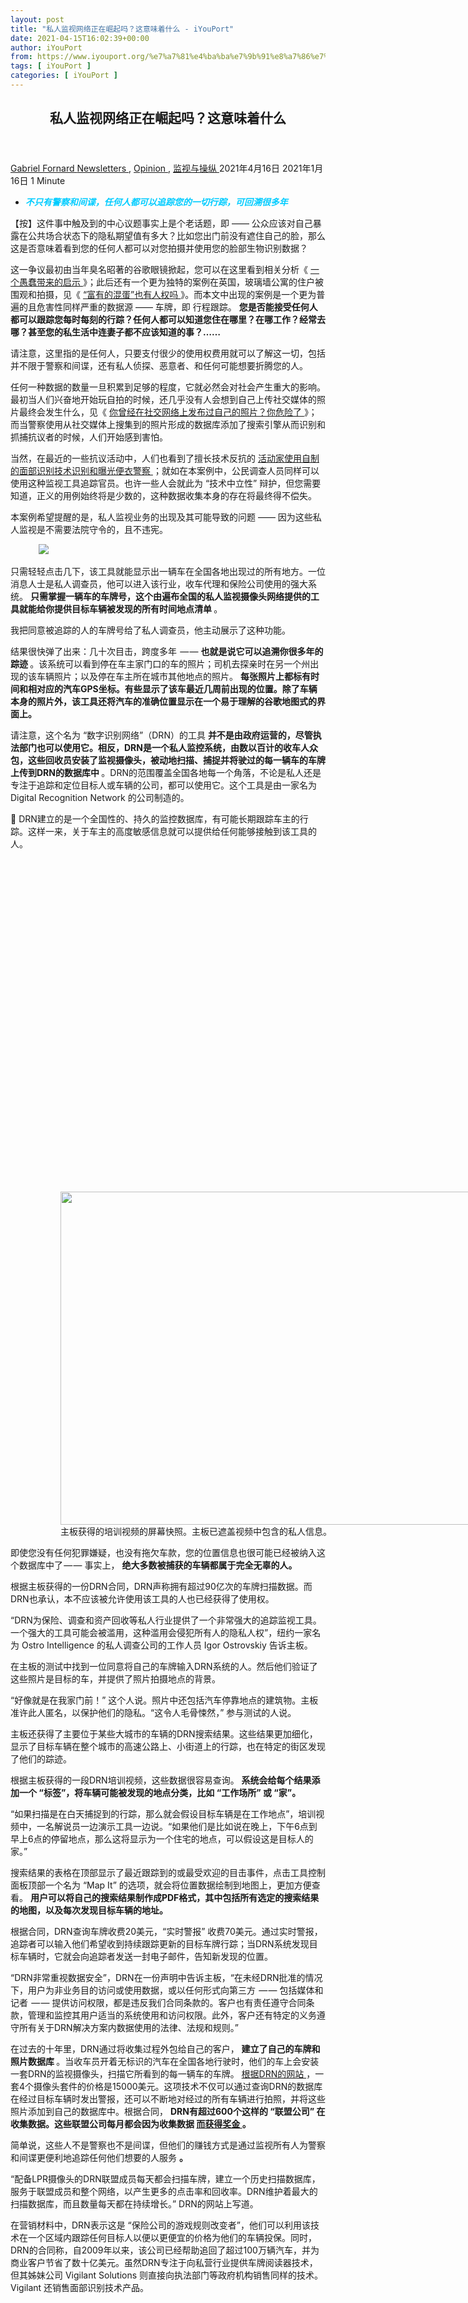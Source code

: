 ```yaml
---
layout: post
title: "私人监视网络正在崛起吗？这意味着什么 - iYouPort"
date: 2021-04-15T16:02:39+00:00
author: iYouPort
from: https://www.iyouport.org/%e7%a7%81%e4%ba%ba%e7%9b%91%e8%a7%86%e7%bd%91%e7%bb%9c%e6%ad%a3%e5%9c%a8%e5%b4%9b%e8%b5%b7%e5%90%97%ef%bc%9f%e8%bf%99%e6%84%8f%e5%91%b3%e7%9d%80%e4%bb%80%e4%b9%88/
tags: [ iYouPort ]
categories: [ iYouPort ]
---
```


<article class="post-15808 post type-post status-publish format-standard has-post-thumbnail hentry category-newsletters category-opinion category-20 tag-antisurveillance tag-bigbrother tag-humanrights tag-license-plate tag-privacy tag-private-surveillance-network tag-surveillance" id="post-15808">
 <header class="entry-header">
  <h1 class="entry-title">
   私人监视网络正在崛起吗？这意味着什么
  </h1>
 </header>
 <div class="entry-meta">
  <span class="byline">
   <a href="https://www.iyouport.org/author/gabrielfornard/" rel="author" title="由Gabriel Fornard发布">
    Gabriel Fornard
   </a>
  </span>
  <span class="cat-links">
   <a href="https://www.iyouport.org/category/newsletters/" rel="category tag">
    Newsletters
   </a>
   ,
   <a href="https://www.iyouport.org/category/opinion/" rel="category tag">
    Opinion
   </a>
   ,
   <a href="https://www.iyouport.org/category/%e7%9b%91%e8%a7%86%e4%b8%8e%e6%93%8d%e7%ba%b5/" rel="category tag">
    监视与操纵
   </a>
  </span>
  <span class="published-on">
   <time class="entry-date published" datetime="2021-04-16T00:02:39+08:00">
    2021年4月16日
   </time>
   <time class="updated" datetime="2021-01-16T17:35:16+08:00">
    2021年1月16日
   </time>
  </span>
  <span class="word-count">
   1 Minute
  </span>
 </div>
 <div class="entry-content">
  <ul>
   <li class="graf graf--p">
    <span style="color: #00ccff;">
     <em>
      <strong>
       不只有警察和间谍，任何人都可以追踪您的一切行踪，可回溯很多年
      </strong>
     </em>
    </span>
   </li>
  </ul>
  <p class="graf graf--p">
   【按】这件事中触及到的中心议题事实上是个老话题，即 —— 公众应该对自己暴露在公共场合状态下的隐私期望值有多大？比如您出门前没有遮住自己的脸，那么这是否意味着看到您的任何人都可以对您拍摄并使用您的脸部生物识别数据？
  </p>
  <p class="graf graf--p">
   这一争议最初由当年臭名昭著的谷歌眼镜掀起，您可以在这里看到相关分析《
   <a class="markup--anchor markup--p-anchor" data-href="https://www.iyouport.org/%e4%b8%80%e4%b8%aa%e6%84%9a%e8%a0%a2%e5%b8%a6%e6%9d%a5%e7%9a%84%e5%90%af%e7%a4%ba/" href="https://www.iyouport.org/%e4%b8%80%e4%b8%aa%e6%84%9a%e8%a0%a2%e5%b8%a6%e6%9d%a5%e7%9a%84%e5%90%af%e7%a4%ba/" rel="noopener" target="_blank">
    一个愚蠢带来的启示
   </a>
   》；此后还有一个更为独特的案例在英国，玻璃墙公寓的住户被围观和拍摄，见《
   <a class="markup--anchor markup--p-anchor" data-href="https://www.iyouport.org/%e5%af%8c%e6%9c%89%e7%9a%84%e6%b7%b7%e8%9b%8b%e4%b9%9f%e6%9c%89%e4%ba%ba%e6%9d%83%e5%90%97/" href="https://www.iyouport.org/%e5%af%8c%e6%9c%89%e7%9a%84%e6%b7%b7%e8%9b%8b%e4%b9%9f%e6%9c%89%e4%ba%ba%e6%9d%83%e5%90%97/" rel="noopener" target="_blank">
    “富有的混蛋”也有人权吗
   </a>
   》。而本文中出现的案例是一个更为普遍的且危害性同样严重的数据源 —— 车牌，即 行程跟踪。
   <strong class="markup--strong markup--p-strong">
    您是否能接受任何人都可以跟踪您每时每刻的行踪？任何人都可以知道您住在哪里？在哪工作？经常去哪？甚至您的私生活中连妻子都不应该知道的事？……
   </strong>
  </p>
  <p class="graf graf--p">
   请注意，这里指的是任何人，只要支付很少的使用权费用就可以了解这一切，包括并不限于警察和间谍，还有私人侦探、恶意者、和任何可能想要折腾您的人。
  </p>
  <p class="graf graf--p">
   任何一种数据的数量一旦积累到足够的程度，它就必然会对社会产生重大的影响。最初当人们兴奋地开始玩自拍的时候，还几乎没有人会想到自己上传社交媒体的照片最终会发生什么，见《
   <a class="markup--anchor markup--p-anchor" data-href="https://www.iyouport.org/%e4%bd%a0%e6%9b%be%e7%bb%8f%e5%9c%a8%e7%a4%be%e4%ba%a4%e7%bd%91%e7%bb%9c%e4%b8%8a%e5%8f%91%e5%b8%83%e8%bf%87%e8%87%aa%e5%b7%b1%e7%9a%84%e7%85%a7%e7%89%87%ef%bc%9f%e4%bd%a0%e5%8d%b1%e9%99%a9%e4%ba%86/" href="https://www.iyouport.org/%e4%bd%a0%e6%9b%be%e7%bb%8f%e5%9c%a8%e7%a4%be%e4%ba%a4%e7%bd%91%e7%bb%9c%e4%b8%8a%e5%8f%91%e5%b8%83%e8%bf%87%e8%87%aa%e5%b7%b1%e7%9a%84%e7%85%a7%e7%89%87%ef%bc%9f%e4%bd%a0%e5%8d%b1%e9%99%a9%e4%ba%86/" rel="noopener" target="_blank">
    你曾经在社交网络上发布过自己的照片？你危险了
   </a>
   》；而当警察使用从社交媒体上搜集到的照片形成的数据库添加了搜索引擎从而识别和抓捕抗议者的时候，人们开始感到害怕。
  </p>
  <p class="graf graf--p">
   当然，在最近的一些抗议活动中，人们也看到了擅长技术反抗的
   <a class="markup--anchor markup--p-anchor" data-href="https://www.iyouport.org/%e7%a4%ba%e5%a8%81%e8%80%85%e5%8f%8d%e5%90%91%e7%9b%91%e8%a7%86%e8%ad%a6%e6%96%b9%ef%bc%9a%e5%85%a8%e4%b8%96%e7%95%8c%e7%9a%84%e6%8a%97%e8%ae%ae%e8%80%85%e6%ad%a3%e5%9c%a8%e5%88%a9%e7%94%a8%e9%9d%a2/" href="https://www.iyouport.org/%e7%a4%ba%e5%a8%81%e8%80%85%e5%8f%8d%e5%90%91%e7%9b%91%e8%a7%86%e8%ad%a6%e6%96%b9%ef%bc%9a%e5%85%a8%e4%b8%96%e7%95%8c%e7%9a%84%e6%8a%97%e8%ae%ae%e8%80%85%e6%ad%a3%e5%9c%a8%e5%88%a9%e7%94%a8%e9%9d%a2/" rel="noopener" target="_blank">
    活动家使用自制的面部识别技术识别和曝光便衣警察
   </a>
   ；就如在本案例中，公民调查人员同样可以使用这种监视工具追踪官员。也许一些人会就此为 “技术中立性” 辩护，但您需要知道，正义的用例始终将是少数的，这种数据收集本身的存在将最终得不偿失。
  </p>
  <p class="graf graf--p">
   本案例希望提醒的是，私人监视业务的出现及其可能导致的问题 —— 因为这些私人监视是不需要法院守令的，且不违宪。
  </p>
  <figure class="graf graf--figure">
   <img class="graf-image aligncenter jetpack-lazy-image" data-height="1012" data-image-id="1*WKNkbM_XDNPsYg3pO-ElUQ.png" data-lazy-src="https://i2.wp.com/cdn-images-1.medium.com/max/1067/1*WKNkbM_XDNPsYg3pO-ElUQ.png?w=1100&amp;is-pending-load=1#038;ssl=1" data-recalc-dims="1" data-width="1800" src="https://i2.wp.com/cdn-images-1.medium.com/max/1067/1*WKNkbM_XDNPsYg3pO-ElUQ.png?w=1100&amp;ssl=1" srcset="data:image/gif;base64,R0lGODlhAQABAIAAAAAAAP///yH5BAEAAAAALAAAAAABAAEAAAIBRAA7"/>
   <noscript>
    <img class="graf-image aligncenter" data-height="1012" data-image-id="1*WKNkbM_XDNPsYg3pO-ElUQ.png" data-recalc-dims="1" data-width="1800" src="https://i2.wp.com/cdn-images-1.medium.com/max/1067/1*WKNkbM_XDNPsYg3pO-ElUQ.png?w=1100&amp;ssl=1"/>
   </noscript>
  </figure>
  <p class="graf graf--p">
   只需轻轻点击几下，该工具就能显示出一辆车在全国各地出现过的所有地方。一位消息人士是私人调查员，他可以进入该行业，收车代理和保险公司使用的强大系统。
   <strong class="markup--strong markup--p-strong">
    只需掌握一辆车的车牌号，这个由遍布全国的私人监视摄像头网络提供的工具就能给你提供目标车辆被发现的所有时间地点清单
   </strong>
   。
  </p>
  <p class="graf graf--p">
   我把同意被追踪的人的车牌号给了私人调查员，他主动展示了这种功能。
  </p>
  <p class="graf graf--p">
   结果很快弹了出来：几十次目击，跨度多年  — —
   <strong class="markup--strong markup--p-strong">
    也就是说它可以追溯你很多年的踪迹
   </strong>
   。该系统可以看到停在车主家门口的车的照片；司机去探亲时在另一个州出现的该车辆照片；以及停在车主所在城市其他地点的照片。
   <strong class="markup--strong markup--p-strong">
    每张照片上都标有时间和相对应的汽车GPS坐标。有些显示了该车最近几周前出现的位置。除了车辆本身的照片外，该工具还将汽车的准确位置显示在一个易于理解的谷歌地图式的界面上。
   </strong>
  </p>
  <p class="graf graf--p">
   请注意，这个名为 “数字识别网络”（DRN）的工具
   <strong class="markup--strong markup--p-strong">
    并不是由政府运营的，尽管执法部门也可以使用它。相反，DRN是一个私人监控系统，由数以百计的收车人众包，这些回收员安装了监视摄像头，被动地扫描、捕捉并将驶过的每一辆车的车牌上传到DRN的数据库中
   </strong>
   。DRN的范围覆盖全国各地每一个角落，不论是私人还是专注于追踪和定位目标人或车辆的公司，都可以使用它。这个工具是由一家名为 Digital Recognition Network 的公司制造的。
  </p>
  <p class="graf graf--p">
   📌 DRN建立的是一个全国性的、持久的监控数据库，有可能长期跟踪车主的行踪。这样一来，关于车主的高度敏感信息就可以提供给任何能够接触到该工具的人。
  </p>
  <figure class="graf graf--figure">
   <p>
    <figure class="wp-caption aligncenter" style="width: 1067px">
     <img alt="" class="graf-image jetpack-lazy-image" data-height="800" data-image-id="1*mdnFPGlB5ibIHYLOwW-EcQ.png" data-lazy-src="https://i0.wp.com/cdn-images-1.medium.com/max/1067/1*mdnFPGlB5ibIHYLOwW-EcQ.png?resize=1067%2C533&amp;is-pending-load=1#038;ssl=1" data-recalc-dims="1" data-width="1600" height="533" src="https://i0.wp.com/cdn-images-1.medium.com/max/1067/1*mdnFPGlB5ibIHYLOwW-EcQ.png?resize=1067%2C533&amp;ssl=1" srcset="data:image/gif;base64,R0lGODlhAQABAIAAAAAAAP///yH5BAEAAAAALAAAAAABAAEAAAIBRAA7" width="1067"/>
     <noscript>
      <img alt="" class="graf-image" data-height="800" data-image-id="1*mdnFPGlB5ibIHYLOwW-EcQ.png" data-recalc-dims="1" data-width="1600" height="533" src="https://i0.wp.com/cdn-images-1.medium.com/max/1067/1*mdnFPGlB5ibIHYLOwW-EcQ.png?resize=1067%2C533&amp;ssl=1" width="1067"/>
     </noscript>
     <figcaption class="wp-caption-text">
      主板获得的培训视频的屏幕快照。主板已遮盖视频中包含的私人信息。
     </figcaption>
    </figure>
   </p>
  </figure>
  <p class="graf graf--p">
   即使您没有任何犯罪嫌疑，也没有拖欠车款，您的位置信息也很可能已经被纳入这个数据库中了 — — 事实上，
   <strong class="markup--strong markup--p-strong">
    绝大多数被捕获的车辆都属于完全无辜的人。
   </strong>
  </p>
  <p class="graf graf--p">
   根据主板获得的一份DRN合同，DRN声称拥有超过90亿次的车牌扫描数据。而DRN也承认，本不应该被允许使用该工具的人也已经获得了使用权。
  </p>
  <p class="graf graf--p graf--startsWithDoubleQuote">
   “DRN为保险、调查和资产回收等私人行业提供了一个非常强大的追踪监视工具。一个强大的工具可能会被滥用，这种滥用会侵犯所有人的隐私人权”，纽约一家名为 Ostro Intelligence 的私人调查公司的工作人员 Igor Ostrovskiy 告诉主板。
  </p>
  <p class="graf graf--p">
   在主板的测试中找到一位同意将自己的车牌输入DRN系统的人。然后他们验证了这些照片是目标的车，并提供了照片拍摄地点的背景。
  </p>
  <p class="graf graf--p graf--startsWithDoubleQuote">
   “好像就是在我家门前！” 这个人说。照片中还包括汽车停靠地点的建筑物。主板准许此人匿名，以保护他们的隐私。“这令人毛骨悚然，” 参与测试的人说。
  </p>
  <p class="graf graf--p">
   主板还获得了主要位于某些大城市的车辆的DRN搜索结果。这些结果更加细化，显示了目标车辆在整个城市的高速公路上、小街道上的行踪，也在特定的街区发现了他们的踪迹。
  </p>
  <p class="graf graf--p">
   根据主板获得的一段DRN培训视频，这些数据很容易查询。
   <strong class="markup--strong markup--p-strong">
    系统会给每个结果添加一个 “标签”，将车辆可能被发现的地点分类，比如 “工作场所” 或 “家”。
   </strong>
  </p>
  <p class="graf graf--p graf--startsWithDoubleQuote">
   “如果扫描是在白天捕捉到的行踪，那么就会假设目标车辆是在工作地点”，培训视频中，一名解说员一边演示工具一边说。“如果他们是比如说在晚上，下午6点到早上6点的停留地点，那么这将显示为一个住宅的地点，可以假设这是目标人的家。”
  </p>
  <p class="graf graf--p">
   搜索结果的表格在顶部显示了最近跟踪到的或最受欢迎的目击事件，点击工具控制面板顶部一个名为 “Map It” 的选项，就会将位置数据绘制到地图上，更加方便查看。
   <strong class="markup--strong markup--p-strong">
    用户可以将自己的搜索结果制作成PDF格式，其中包括所有选定的搜索结果的地图，以及每次发现目标车辆的地址。
   </strong>
  </p>
  <p class="graf graf--p">
   根据合同，DRN查询车牌收费20美元，“实时警报” 收费70美元。通过实时警报，追踪者可以输入他们希望收到持续跟踪更新的目标车牌行踪；当DRN系统发现目标车辆时，它就会向追踪者发送一封电子邮件，告知新发现的位置。
  </p>
  <p class="graf graf--p graf--startsWithDoubleQuote">
   “DRN非常重视数据安全”，DRN在一份声明中告诉主板，“在未经DRN批准的情况下，用户为非业务目的访问或使用数据，或以任何形式向第三方  — — 包括媒体和记者  — — 提供访问权限，都是违反我们合同条款的。客户也有责任遵守合同条款，管理和监控其用户适当的系统使用和访问权限。此外，客户还有特定的义务遵守所有关于DRN解决方案内数据使用的法律、法规和规则。”
  </p>
  <p class="graf graf--p">
   在过去的十年里，DRN通过将收集过程外包给自己的客户，
   <strong class="markup--strong markup--p-strong">
    建立了自己的车牌和照片数据库
   </strong>
   。当收车员开着无标识的汽车在全国各地行驶时，他们的车上会安装一套DRN的监视摄像头，扫描它所看到的每一辆车的车牌。
   <a class="markup--anchor markup--p-anchor" data-href="https://web.archive.org/web/20190916170829/https://www.drnrecovery.com/repo-cameras/" href="https://web.archive.org/web/20190916170829/https://www.drnrecovery.com/repo-cameras/" rel="noopener" target="_blank">
    根据DRN的网站
   </a>
   ，一套4个摄像头套件的价格是15000美元。这项技术不仅可以通过查询DRN的数据库在经过目标车辆时发出警报，还可以不断地对经过的所有车辆进行拍照，并将这些照片添加到自己的数据库中。根据合同，
   <strong class="markup--strong markup--p-strong">
    DRN有超过600个这样的 “联盟公司” 在收集数据。这些联盟公司每月都会因为收集数据
   </strong>
   <a class="markup--anchor markup--p-anchor" data-href="https://web.archive.org/web/20190913144119/https://www.drnrecovery.com/affiliates/become-an-affiliate/" href="https://web.archive.org/web/20190913144119/https://www.drnrecovery.com/affiliates/become-an-affiliate/" rel="noopener" target="_blank">
    <strong class="markup--strong markup--p-strong">
     而获得奖金
    </strong>
   </a>
   <strong class="markup--strong markup--p-strong">
    。
   </strong>
  </p>
  <p class="graf graf--p">
   简单说，这些人不是警察也不是间谍，但他们的赚钱方式是通过监视所有人为警察和间谍更便利地追踪任何他们想要的人服务
   <strong class="markup--strong markup--p-strong">
    。
   </strong>
  </p>
  <p class="graf graf--p graf--startsWithDoubleQuote">
   “配备LPR摄像头的DRN联盟成员每天都会扫描车牌，建立一个历史扫描数据库，服务于联盟成员和整个网络，以产生更多的点击率和回收率。DRN维护着最大的扫描数据库，而且数量每天都在持续增长。” DRN的网站上写道。
  </p>
  <p class="graf graf--p">
   在营销材料中，DRN表示这是 “保险公司的游戏规则改变者”，他们可以利用该技术在一个区域内跟踪任何目标人以便以更便宜的价格为他们的车辆投保。同时，DRN的合同称，自2009年以来，该公司已经帮助追回了超过100万辆汽车，并为商业客户节省了数十亿美元。虽然DRN专注于向私营行业提供车牌阅读器技术，但其姊妹公司 Vigilant Solutions 则直接向执法部门等政府机构销售同样的技术。Vigilant 还销售面部识别技术产品。
  </p>
  <figure class="graf graf--figure">
   <p>
    <figure class="wp-caption aligncenter" style="width: 1067px">
     <img alt="" class="graf-image jetpack-lazy-image" data-height="938" data-image-id="1*cOQyxp7XL6eMVLER8k_36g.png" data-lazy-src="https://i2.wp.com/cdn-images-1.medium.com/max/1067/1*cOQyxp7XL6eMVLER8k_36g.png?resize=1067%2C625&amp;is-pending-load=1#038;ssl=1" data-recalc-dims="1" data-width="1600" height="625" src="https://i2.wp.com/cdn-images-1.medium.com/max/1067/1*cOQyxp7XL6eMVLER8k_36g.png?resize=1067%2C625&amp;ssl=1" srcset="data:image/gif;base64,R0lGODlhAQABAIAAAAAAAP///yH5BAEAAAAALAAAAAABAAEAAAIBRAA7" width="1067"/>
     <noscript>
      <img alt="" class="graf-image" data-height="938" data-image-id="1*cOQyxp7XL6eMVLER8k_36g.png" data-recalc-dims="1" data-width="1600" height="625" src="https://i2.wp.com/cdn-images-1.medium.com/max/1067/1*cOQyxp7XL6eMVLER8k_36g.png?resize=1067%2C625&amp;ssl=1" width="1067"/>
     </noscript>
     <figcaption class="wp-caption-text">
      一家回收公司与DRN的法庭文件的屏幕快照，其中显示了监视相机的工作方式。
     </figcaption>
    </figure>
   </p>
  </figure>
  <p class="graf graf--p">
   除了向客户提供汽车位置数据和照片的数据库访问权，DRN还将该访问权转售给其他公司，以满足更多客户的需求。这些公司包括一家名为 Delvepoint 的公司，该公司更明确地
   <a class="markup--anchor markup--p-anchor" data-href="https://www.delvepoint.com/industries-investigators.html" href="https://www.delvepoint.com/industries-investigators.html" rel="noopener" target="_blank">
    向私人调查员推销
   </a>
   ，比如私家侦探。
  </p>
  <p class="graf graf--p graf--startsWithDoubleQuote">
   “从理论上讲，对于执法部门，警察要经过培训”，如何正确使用这项技术符合法律规定，电子前沿基金会(EFF)高级调查研究员Dave Maass 在电话中告诉主板，“而私人使用都不受这些限制的影响。”
   <strong class="markup--strong markup--p-strong">
    在公共场合拍照一般受到第一修正案的保护，因此数据库中的许多照片很可能是合法拍摄的。
   </strong>
  </p>
  <p class="graf graf--p">
   虽然仍有很大的滥用空间。 Maass 指出，
   <strong class="markup--strong markup--p-strong">
    这可能包括跟踪迫害、通过未公开的方式获得诉讼信息、收集名人信息以进行销售等。
   </strong>
  </p>
  <p class="graf graf--p">
   该合同补充说，超过1,000个账户可以进入DRN系统。不过这些账户还可以在一个组织的多人之间共享。在主板获得访问权限的私人调查员的一个封闭的 Facebook 群组中，有多个帖子要求别人通过访问车牌阅读器系统为他们查找车牌，虽然他们没有特别提到DRN。
  </p>
  <p class="graf graf--p">
   公司高管此前已经承认，未经授权的用户已经获得了该系统的访问权限。
   <a class="markup--anchor markup--p-anchor" data-href="https://www.eff.org/deeplinks/2016/02/texas-city-rescinds-license-plate-reader-contract-being-big-brotherish" href="https://www.eff.org/deeplinks/2016/02/texas-city-rescinds-license-plate-reader-contract-being-big-brotherish" rel="noopener" target="_blank">
    在德克萨斯州凯尔市的一次听证会上
   </a>
   ，Vigilant Solutions 销售副总裁 Joseph Harzewski 告诉议员们，
   <strong class="markup--strong markup--p-strong">
    “我们已经有人在不该有的地方发放了权限”。Harzewski 补充说，这种数据暴露是 “我们无能为力的事
   </strong>
   ，从我们给客户提供防弹技术的意义上来说。他们可以自由地使用它，只要他们认为合适。我们给他们完全的控制权，以确保可以随意使用这项技术。”
  </p>
  <p class="graf graf--p">
   值得注意的是，根据合同，DRN不会因为某人滥用服务而立刻禁止其使用权。合同写道，如果DRN确定或怀疑用户将数据用于个人或非商业目的，”许可方[DRN]应将所称的违规行为以书面形式通知被许可方，并在被许可方收到该通知后的30天内给被许可方一个机会来纠正任何可纠正的违规行为；此后，许可方可以立即采取行动，包括但不限于终止许可数据的交付和使用许可。”
  </p>
  <figure class="graf graf--figure">
   <p>
    <figure class="wp-caption aligncenter" style="width: 1067px">
     <img alt="" class="graf-image jetpack-lazy-image" data-height="507" data-image-id="1*kKfi5LF-7aOmmgugt87LyQ.png" data-lazy-src="https://i1.wp.com/cdn-images-1.medium.com/max/1067/1*kKfi5LF-7aOmmgugt87LyQ.png?resize=1067%2C338&amp;is-pending-load=1#038;ssl=1" data-recalc-dims="1" data-width="1600" height="338" src="https://i1.wp.com/cdn-images-1.medium.com/max/1067/1*kKfi5LF-7aOmmgugt87LyQ.png?resize=1067%2C338&amp;ssl=1" srcset="data:image/gif;base64,R0lGODlhAQABAIAAAAAAAP///yH5BAEAAAAALAAAAAABAAEAAAIBRAA7" width="1067"/>
     <noscript>
      <img alt="" class="graf-image" data-height="507" data-image-id="1*kKfi5LF-7aOmmgugt87LyQ.png" data-recalc-dims="1" data-width="1600" height="338" src="https://i1.wp.com/cdn-images-1.medium.com/max/1067/1*kKfi5LF-7aOmmgugt87LyQ.png?resize=1067%2C338&amp;ssl=1" width="1067"/>
     </noscript>
     <figcaption class="wp-caption-text">
      主板获得的合同的屏幕截图
     </figcaption>
    </figure>
   </p>
  </figure>
  <p class="graf graf--p">
   <strong class="markup--strong markup--p-strong">
    而公众也没有实际的办法知道自己的数据是否被DRN收集，或被DRN的用户查询。
   </strong>
   从私人公司那里打探信息的渠道很少；关于政府监控网络的细节至少在理论上要受到《信息自由法》的覆盖和政府的监督。
  </p>
  <p class="graf graf--p graf--startsWithDoubleQuote">
   “如果公众有办法审计访问专门存储的关于他们的数据，就可以阻止滥用”，私人调查员 Ostrovskiy 说。“负责任的数据提供商将创造负责任的终端用户。私营行业需要大数据来帮助解决欺诈等问题，当私营行业知道公众正在监督时，他们会更加负责任。”
  </p>
  <p class="graf graf--p">
   DRN的声明还说：“DRN的数据包括一张车牌的照片，以及照片拍摄的日期、时间和地点。它不包含任何个人身份信息。DRN的产品具有强大的报告和审计功能，以确保在组织层面对使用情况的透明度，以及对州和联邦法律、合同义务和内部政策的遵守情况。”
  </p>
  <p class="graf graf--p">
   但是，有了车牌，调查人员或其他第三方就可以使用不同的服务来搜索车辆注册人的姓名和地址。正如主板
   <a class="markup--anchor markup--p-anchor" data-href="https://www.vice.com/en_us/article/43kxzq/dmvs-selling-data-private-investigators-making-millions-of-dollars" href="https://www.vice.com/en_us/article/43kxzq/dmvs-selling-data-private-investigators-making-millions-of-dollars" rel="noopener" target="_blank">
    最近报道的那样
   </a>
   ，
   <strong class="markup--strong markup--p-strong">
    机动车辆部门（DMVs）向一系列行业出售司机的姓名、地址和其他个人信息，赚取了数千万美元。
   </strong>
  </p>
  <blockquote class="graf graf--blockquote">
   <p>
    越是强大的工具越容易被滥用，这种滥用会侵害每个人的隐私人权
   </p>
  </blockquote>
  <p class="graf graf--p">
   DRN对其数据收集的法律论点是，该公司正在将一项多年来一直以人工方式完成的任务自动化 — — 捕捉公开的信息。
  </p>
  <p class="graf graf--p graf--startsWithDoubleQuote">
   “因为相机是在所有人都能看到的公共场所拍摄车牌，所以我们收集的数据不存在隐私期望”，合同和DRN的各种营销材料中写道。
  </p>
  <p class="graf graf--p">
   但批评者指出，以这种规模拍照并自动上传和解析，定性地产生了一些值得关注的问题。
  </p>
  <p class="graf graf--p graf--startsWithDoubleQuote">
   “我认为这种说法严重低估了这种所谓的技术进步所带来的隐私侵犯的严重性”，美国公民自由联盟（ACLU）的律师 Nate Wessler 在电话中说。
  </p>
  <p class="graf graf--p">
   虽然根据第一修正案，公共场合的拍照通常是合法的，并且在少数州对私人收集进行了一些反击，但立法者还没有完全解决将车牌照片变成一个持久的、可搜索的数据库，提供数百万人的私密生活地图的后果。
  </p>
  <p class="graf graf--p graf--startsWithDoubleQuote">
   “让私人调查员能够偶然发现某人的车停在车道上或停在街上是一回事，但这项技术所能实现的，是建立一个高度精确的数字档案，记录每一个人在一段时间内的行动总和，这就是另一回事了”，Wessler 说。
  </p>
  <figure class="graf graf--figure">
   <p>
    <figure class="wp-caption aligncenter" style="width: 1067px">
     <img alt="" class="graf-image jetpack-lazy-image" data-height="249" data-image-id="1*8y4OYU1XwgrBguB5A1tFbQ.png" data-lazy-src="https://i1.wp.com/cdn-images-1.medium.com/max/1067/1*8y4OYU1XwgrBguB5A1tFbQ.png?resize=1067%2C166&amp;is-pending-load=1#038;ssl=1" data-recalc-dims="1" data-width="1600" height="166" src="https://i1.wp.com/cdn-images-1.medium.com/max/1067/1*8y4OYU1XwgrBguB5A1tFbQ.png?resize=1067%2C166&amp;ssl=1" srcset="data:image/gif;base64,R0lGODlhAQABAIAAAAAAAP///yH5BAEAAAAALAAAAAABAAEAAAIBRAA7" width="1067"/>
     <noscript>
      <img alt="" class="graf-image" data-height="249" data-image-id="1*8y4OYU1XwgrBguB5A1tFbQ.png" data-recalc-dims="1" data-width="1600" height="166" src="https://i1.wp.com/cdn-images-1.medium.com/max/1067/1*8y4OYU1XwgrBguB5A1tFbQ.png?resize=1067%2C166&amp;ssl=1" width="1067"/>
     </noscript>
     <figcaption class="wp-caption-text">
      DRN系统返回的某些信息的屏幕截图。为保护隐私遮盖了其中暴露的个人身份信息
     </figcaption>
    </figure>
   </p>
  </figure>
  <p class="graf graf--p">
   2014年，阿肯色州
   <a class="markup--anchor markup--p-anchor" data-href="https://www.scribd.com/document/229019757/Arkansas-Act-1491" href="https://www.scribd.com/document/229019757/Arkansas-Act-1491" rel="noopener" target="_blank">
    禁止
   </a>
   私人实体收集车牌数据，
   <strong class="markup--strong markup--p-strong">
    同时却允许执法部门继续使用该技术
   </strong>
   。DRN
   <a class="markup--anchor markup--p-anchor" data-href="https://arstechnica.com/tech-policy/2014/06/private-firms-sue-arkansas-for-right-to-collect-license-plate-reader-data/" href="https://arstechnica.com/tech-policy/2014/06/private-firms-sue-arkansas-for-right-to-collect-license-plate-reader-data/" rel="noopener" target="_blank">
    进行了反击
   </a>
   ，称该法律侵犯了他们的第一修正案权利。DRN还对犹他州的一项禁止私人收集的法律
   <a class="markup--anchor markup--p-anchor" data-href="https://www.thenewspaper.com/news/43/4338.asp" href="https://www.thenewspaper.com/news/43/4338.asp" rel="noopener" target="_blank">
    提出异议
   </a>
   ；在该州修改该法律后，该公司放弃了诉讼。
  </p>
  <p class="graf graf--p">
   除了收集，还有获取数据的问题。在最近提交给马萨诸塞州最高司法法院的
   <a class="markup--anchor markup--p-anchor" data-href="https://www.documentcloud.org/documents/6405480-ACLU-EFF-Amicus-Brief-in-McCarthy.html" href="https://www.documentcloud.org/documents/6405480-ACLU-EFF-Amicus-Brief-in-McCarthy.html" rel="noopener" target="_blank">
    一份文件中
   </a>
   ，ACLU和EFF对涉及该技术的一个案件进行了评判。在该案中，警方利用车牌数据追踪一名涉嫌贩毒者在桥上的往返行驶。
  </p>
  <p class="graf graf--p graf--startsWithDoubleQuote">
   <strong class="markup--strong markup--p-strong">
    “地区检察官建议，这些监视行动不需要搜查令，因为 ‘在当今社会，有大量的视频监控，任何人认为他们的公共行为应该保持隐私、不被观察，这根本是不合理的’”，
   </strong>
   ACLU和EFF律师写道，
   <strong class="markup--strong markup--p-strong">
    “然而，这种奥威尔式的结果正是[第14条]和第四修正案所要避免发生的状况。”
   </strong>
   也就是说，不受不合理的搜查和扣押。(ACLU、EFF和其他律师在文件中认为，查询车牌阅读器收集的历史位置数据应该需要手令)。
  </p>
  <p class="graf graf--p">
   但行业使用车牌数据的一个法律问题是，
   <strong class="markup--strong markup--p-strong">
    第四修正案并不适用于非政府实体 — — 私人调查人员、或者是收车员、或者是保险公司，他们不需要搜查令就可以搜索目标人多年来的行踪
   </strong>
   ，他们只需要付费访问DRN系统，或者找到愿意分享或利用他们的访问权的任何人，就像主板所做的那样。
  </p>
  <p class="graf graf--p">
   隐私活动组织EPIC的高级法律顾问 Jeramie D. Scott 在一封电子邮件中写道：“车牌读取器已经被用来创建一个大规模的监控系统，该系统收集并汇总了与数百万人相关的数十亿条车牌记录。这种不分青红皂白的监控应该接受更多的监督和审查，因为它破坏了隐私人权和公民自由，并通过暗示一切暴露在公众面前的东西都可以被收集、汇总和分析以获取利润，从而树立了一个非常不好的先例。”
  </p>
  <p class="graf graf--p">
   他还说：“虽然公众对隐私的期望较低，但并不意味着对隐私没有期望。”⚪️
  </p>
  <ul class="postList">
   <li class="graf graf--li">
    不要错过《
    <a class="markup--anchor markup--li-anchor" data-href="https://www.iyouport.org/%e5%a6%82%e4%bd%95%e6%84%9a%e5%bc%84%e8%87%aa%e5%8a%a8%e8%bd%a6%e7%89%8c%e9%98%85%e8%af%bb%e5%99%a8%ef%bc%9f/" href="https://www.iyouport.org/%e5%a6%82%e4%bd%95%e6%84%9a%e5%bc%84%e8%87%aa%e5%8a%a8%e8%bd%a6%e7%89%8c%e9%98%85%e8%af%bb%e5%99%a8%ef%bc%9f/" rel="noopener" target="_blank">
     如何愚弄自动车牌阅读器？
    </a>
    》
   </li>
  </ul>
  <p class="graf graf--p">
   <a class="markup--anchor markup--p-anchor" data-href="https://www.vice.com/en/article/ne879z/i-tracked-someone-with-license-plate-readers-drn" href="https://www.vice.com/en/article/ne879z/i-tracked-someone-with-license-plate-readers-drn" rel="noopener" target="_blank">
    This Company Built a Private Surveillance Network. We Tracked Someone With It
   </a>
  </p>
  <div id="atatags-1611829871-60afa1f1210bb">
  </div>
  <div class="sharedaddy sd-sharing-enabled">
   <div class="robots-nocontent sd-block sd-social sd-social-icon sd-sharing">
    <h3 class="sd-title">
     共享此文章：
    </h3>
    <div class="sd-content">
     <ul>
      <li class="share-twitter">
       <a class="share-twitter sd-button share-icon no-text" data-shared="sharing-twitter-15808" href="https://www.iyouport.org/%e7%a7%81%e4%ba%ba%e7%9b%91%e8%a7%86%e7%bd%91%e7%bb%9c%e6%ad%a3%e5%9c%a8%e5%b4%9b%e8%b5%b7%e5%90%97%ef%bc%9f%e8%bf%99%e6%84%8f%e5%91%b3%e7%9d%80%e4%bb%80%e4%b9%88/?share=twitter" rel="nofollow noopener noreferrer" target="_blank" title="点击分享到Twitter">
        <span>
        </span>
        <span class="sharing-screen-reader-text">
         点击分享到Twitter（在新窗口中打开）
        </span>
       </a>
      </li>
      <li class="share-facebook">
       <a class="share-facebook sd-button share-icon no-text" data-shared="sharing-facebook-15808" href="https://www.iyouport.org/%e7%a7%81%e4%ba%ba%e7%9b%91%e8%a7%86%e7%bd%91%e7%bb%9c%e6%ad%a3%e5%9c%a8%e5%b4%9b%e8%b5%b7%e5%90%97%ef%bc%9f%e8%bf%99%e6%84%8f%e5%91%b3%e7%9d%80%e4%bb%80%e4%b9%88/?share=facebook" rel="nofollow noopener noreferrer" target="_blank" title="点击分享到 Facebook ">
        <span>
        </span>
        <span class="sharing-screen-reader-text">
         点击分享到 Facebook （在新窗口中打开）
        </span>
       </a>
      </li>
      <li class="share-end">
      </li>
     </ul>
    </div>
   </div>
  </div>
  <div class="sharedaddy sd-block sd-like jetpack-likes-widget-wrapper jetpack-likes-widget-unloaded" data-name="like-post-frame-161182987-15808-60afa1f121b20" data-src="https://widgets.wp.com/likes/#blog_id=161182987&amp;post_id=15808&amp;origin=www.iyouport.org&amp;obj_id=161182987-15808-60afa1f121b20" id="like-post-wrapper-161182987-15808-60afa1f121b20">
   <h3 class="sd-title">
    赞过：
   </h3>
   <div class="likes-widget-placeholder post-likes-widget-placeholder" style="height: 55px;">
    <span class="button">
     <span>
      赞
     </span>
    </span>
    <span class="loading">
     正在加载……
    </span>
   </div>
   <span class="sd-text-color">
   </span>
   <a class="sd-link-color">
   </a>
  </div>
  <div class="jp-relatedposts" id="jp-relatedposts">
   <h3 class="jp-relatedposts-headline">
    <em>
     相关
    </em>
   </h3>
  </div>
 </div>
 <div class="entry-footer">
  <ul class="post-tags light-text">
   <li>
    Tagged
   </li>
   <li>
    <a href="https://www.iyouport.org/tag/antisurveillance/" rel="tag">
     antiSurveillance
    </a>
   </li>
   <li>
    <a href="https://www.iyouport.org/tag/bigbrother/" rel="tag">
     bigbrother
    </a>
   </li>
   <li>
    <a href="https://www.iyouport.org/tag/humanrights/" rel="tag">
     humanrights
    </a>
   </li>
   <li>
    <a href="https://www.iyouport.org/tag/license-plate/" rel="tag">
     license plate
    </a>
   </li>
   <li>
    <a href="https://www.iyouport.org/tag/privacy/" rel="tag">
     privacy
    </a>
   </li>
   <li>
    <a href="https://www.iyouport.org/tag/private-surveillance-network/" rel="tag">
     Private Surveillance Network
    </a>
   </li>
   <li>
    <a href="https://www.iyouport.org/tag/surveillance/" rel="tag">
     Surveillance
    </a>
   </li>
  </ul>
 </div>
 <div class="entry-author-wrapper">
  <div class="site-posted-on">
   <strong>
    Published
   </strong>
   <time class="entry-date published" datetime="2021-04-16T00:02:39+08:00">
    2021年4月16日
   </time>
   <time class="updated" datetime="2021-01-16T17:35:16+08:00">
    2021年1月16日
   </time>
  </div>
 </div>
</article>


